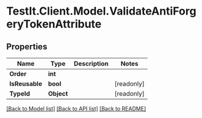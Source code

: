 # TestIt.Client.Model.ValidateAntiForgeryTokenAttribute

## Properties

Name | Type | Description | Notes
------------ | ------------- | ------------- | -------------
**Order** | **int** |  | 
**IsReusable** | **bool** |  | [readonly] 
**TypeId** | **Object** |  | [readonly] 

[[Back to Model list]](../README.md#documentation-for-models) [[Back to API list]](../README.md#documentation-for-api-endpoints) [[Back to README]](../README.md)

